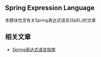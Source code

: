 ## Spring Expression Language

本模块包含有关Spring表达式语言(SpEL)的文章

## 相关文章

+ [Spring表达式语言指南](docs/Spring表达式语言指南.md)